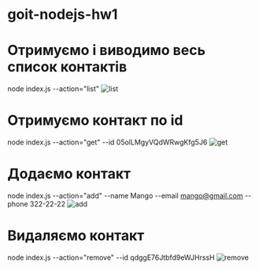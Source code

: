 # goit-nodejs-hw1

# Отримуємо і виводимо весь список контактів
node index.js --action="list"
![list](https://monosnap.com/file/f637Ihjqx3eeMIjmfnuFdgG6WCHFgb)

# Отримуємо контакт по id
node index.js --action="get" --id 05olLMgyVQdWRwgKfg5J6
![get](https://monosnap.com/file/WYexpR6KkfUVzhjCOHIFXxFei4ZqP1)

# Додаємо контакт
node index.js --action="add" --name Mango --email mango@gmail.com --phone 322-22-22
![add](https://monosnap.com/file/dNMCXMr19uZgciTiw126f7BNtrmu2H)

# Видаляємо контакт
node index.js --action="remove" --id qdggE76Jtbfd9eWJHrssH
![remove](https://monosnap.com/file/hDfxAEj3A5ippFyt6HufX44Jj2NHPs)